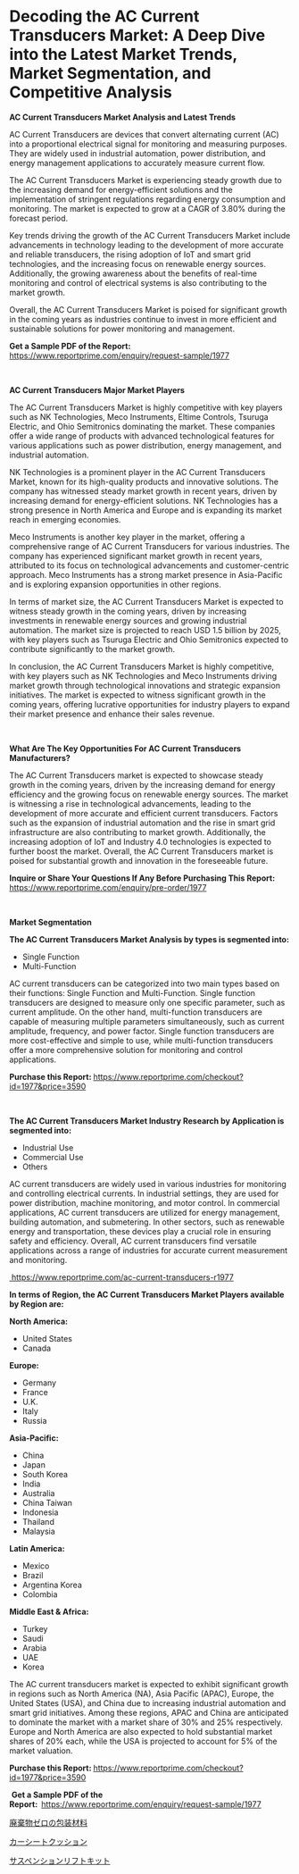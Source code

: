 <p><h1>Decoding the AC Current Transducers Market: A Deep Dive into the Latest Market Trends, Market Segmentation, and Competitive Analysis</h1></p><p><strong>AC Current Transducers Market Analysis and Latest Trends</strong></p>
<p><p>AC Current Transducers are devices that convert alternating current (AC) into a proportional electrical signal for monitoring and measuring purposes. They are widely used in industrial automation, power distribution, and energy management applications to accurately measure current flow.</p><p>The AC Current Transducers Market is experiencing steady growth due to the increasing demand for energy-efficient solutions and the implementation of stringent regulations regarding energy consumption and monitoring. The market is expected to grow at a CAGR of 3.80% during the forecast period.</p><p>Key trends driving the growth of the AC Current Transducers Market include advancements in technology leading to the development of more accurate and reliable transducers, the rising adoption of IoT and smart grid technologies, and the increasing focus on renewable energy sources. Additionally, the growing awareness about the benefits of real-time monitoring and control of electrical systems is also contributing to the market growth.</p><p>Overall, the AC Current Transducers Market is poised for significant growth in the coming years as industries continue to invest in more efficient and sustainable solutions for power monitoring and management.</p></p>
<p><strong>Get a Sample PDF of the Report:&nbsp;</strong> <a href="https://www.reportprime.com/enquiry/request-sample/1977">https://www.reportprime.com/enquiry/request-sample/1977</a></p>
<p>&nbsp;</p>
<p><strong>AC Current Transducers Major Market Players</strong></p>
<p><p>The AC Current Transducers Market is highly competitive with key players such as NK Technologies, Meco Instruments, Eltime Controls, Tsuruga Electric, and Ohio Semitronics dominating the market. These companies offer a wide range of products with advanced technological features for various applications such as power distribution, energy management, and industrial automation.</p><p>NK Technologies is a prominent player in the AC Current Transducers Market, known for its high-quality products and innovative solutions. The company has witnessed steady market growth in recent years, driven by increasing demand for energy-efficient solutions. NK Technologies has a strong presence in North America and Europe and is expanding its market reach in emerging economies.</p><p>Meco Instruments is another key player in the market, offering a comprehensive range of AC Current Transducers for various industries. The company has experienced significant market growth in recent years, attributed to its focus on technological advancements and customer-centric approach. Meco Instruments has a strong market presence in Asia-Pacific and is exploring expansion opportunities in other regions.</p><p>In terms of market size, the AC Current Transducers Market is expected to witness steady growth in the coming years, driven by increasing investments in renewable energy sources and growing industrial automation. The market size is projected to reach USD 1.5 billion by 2025, with key players such as Tsuruga Electric and Ohio Semitronics expected to contribute significantly to the market growth.</p><p>In conclusion, the AC Current Transducers Market is highly competitive, with key players such as NK Technologies and Meco Instruments driving market growth through technological innovations and strategic expansion initiatives. The market is expected to witness significant growth in the coming years, offering lucrative opportunities for industry players to expand their market presence and enhance their sales revenue.</p></p>
<p>&nbsp;</p>
<p><strong>What Are The Key Opportunities For AC Current Transducers Manufacturers?</strong></p>
<p><p>The AC Current Transducers market is expected to showcase steady growth in the coming years, driven by the increasing demand for energy efficiency and the growing focus on renewable energy sources. The market is witnessing a rise in technological advancements, leading to the development of more accurate and efficient current transducers. Factors such as the expansion of industrial automation and the rise in smart grid infrastructure are also contributing to market growth. Additionally, the increasing adoption of IoT and Industry 4.0 technologies is expected to further boost the market. Overall, the AC Current Transducers market is poised for substantial growth and innovation in the foreseeable future.</p></p>
<p><strong>Inquire or Share Your Questions If Any Before Purchasing This Report:</strong> <a href="https://www.reportprime.com/enquiry/pre-order/1977">https://www.reportprime.com/enquiry/pre-order/1977</a></p>
<p>&nbsp;</p>
<p><strong>Market Segmentation</strong></p>
<p><strong>The AC Current Transducers Market Analysis by types is segmented into:</strong></p>
<p><ul><li>Single Function</li><li>Multi-Function</li></ul></p>
<p><p>AC current transducers can be categorized into two main types based on their functions: Single Function and Multi-Function. Single function transducers are designed to measure only one specific parameter, such as current amplitude. On the other hand, multi-function transducers are capable of measuring multiple parameters simultaneously, such as current amplitude, frequency, and power factor. Single function transducers are more cost-effective and simple to use, while multi-function transducers offer a more comprehensive solution for monitoring and control applications.</p></p>
<p><strong>Purchase this Report:&nbsp;</strong><a href="https://www.reportprime.com/checkout?id=1977&price=3590">https://www.reportprime.com/checkout?id=1977&price=3590</a></p>
<p>&nbsp;</p>
<p><strong>The AC Current Transducers Market Industry Research by Application is segmented into:</strong></p>
<p><ul><li>Industrial Use</li><li>Commercial Use</li><li>Others</li></ul></p>
<p><p>AC current transducers are widely used in various industries for monitoring and controlling electrical currents. In industrial settings, they are used for power distribution, machine monitoring, and motor control. In commercial applications, AC current transducers are utilized for energy management, building automation, and submetering. In other sectors, such as renewable energy and transportation, these devices play a crucial role in ensuring safety and efficiency. Overall, AC current transducers find versatile applications across a range of industries for accurate current measurement and monitoring.</p></p>
<p><a href="https://www.reportprime.com/ac-current-transducers-r1977">&nbsp;https://www.reportprime.com/ac-current-transducers-r1977</a></p>
<p><strong>In terms of Region, the AC Current Transducers Market Players available by Region are:</strong></p>
<p>
    <p> <strong> North America: </strong>
        <ul>
            <li>United States</li>
            <li>Canada</li>
        </ul>
        </p> 
    <p> <strong> Europe: </strong>
        <ul>
            <li>Germany</li>
            <li>France</li>
            <li>U.K.</li>
            <li>Italy</li>
            <li>Russia</li>
        </ul>
        </p> 
    <p> <strong> Asia-Pacific: </strong>
        <ul>
            <li>China</li>
            <li>Japan</li>
            <li>South Korea</li>
            <li>India</li>
            <li>Australia</li>
            <li>China Taiwan</li>
            <li>Indonesia</li>
            <li>Thailand</li>
            <li>Malaysia</li>
        </ul>
        </p> 
    <p> <strong> Latin America: </strong>
        <ul>
            <li>Mexico</li>
            <li>Brazil</li>
            <li>Argentina Korea</li>
            <li>Colombia</li>
        </ul>
        </p> 
    <p> <strong> Middle East & Africa: </strong>
        <ul>
            <li>Turkey</li>
            <li>Saudi</li>
            <li>Arabia</li>
            <li>UAE</li>
            <li>Korea</li>
        </ul>
    </p>
    </p>
<p><p>The AC current transducers market is expected to exhibit significant growth in regions such as North America (NA), Asia Pacific (APAC), Europe, the United States (USA), and China due to increasing industrial automation and smart grid initiatives. Among these regions, APAC and China are anticipated to dominate the market with a market share of 30% and 25% respectively. Europe and North America are also expected to hold substantial market shares of 20% each, while the USA is projected to account for 5% of the market valuation.</p></p>
<p><strong>Purchase this Report: </strong><a href="https://www.reportprime.com/checkout?id=1977&price=3590">https://www.reportprime.com/checkout?id=1977&price=3590</a></p>
<p>&nbsp;<strong>Get a Sample PDF of the Report:&nbsp;&nbsp;</strong><a href="https://www.reportprime.com/enquiry/request-sample/1977">https://www.reportprime.com/enquiry/request-sample/1977</a></p>
<p><strong></strong></p>
<p><p><a href="https://github.com/DwightHuels1/Market-Research-Report-List-1/blob/main/407980771806.md">廃棄物ゼロの包装材料</a></p><p><a href="https://github.com/tanyaali3/Market-Research-Report-List-1/blob/main/650809671805.md">カーシートクッション</a></p><p><a href="https://github.com/JanickJohns/Market-Research-Report-List-1/blob/main/403986671807.md">サスペンションリフトキット</a></p></p>